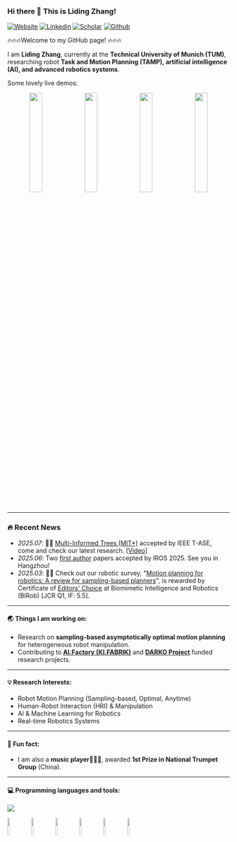 ### Hi there 👋  This is Liding Zhang!  

[![Website](https://img.shields.io/badge/Homepage-blue?style=social&logo=Google-Chrome&label=URL
)](https://www.ce.cit.tum.de/air/people/liding-zhang-msc/)
[![Linkedin](https://img.shields.io/badge/-LinkedIn-blue?style=flat&logo=Linkedin&logoColor=white)](https://www.linkedin.com/in/liding-zhang-388882228/)
[![Scholar](https://img.shields.io/badge/Google%20Scholar-4285F4?style=flat&logo=google-scholar&logoColor=white)](https://scholar.google.com/citations?user=AMFFKhkAAAAJ&hl=en)
[![Github](https://img.shields.io/badge/-GithubPage-000?style=flat&logo=Github&logoColor=white)](https://liding-zhang.github.io/)

🔥🔥🔥Welcome to my GitHub page!  🔥🔥🔥

I am **Liding Zhang**, currently at the **Technical University of Munich (TUM)**, researching robot **Task and Motion Planning (TAMP), artificial intelligence (AI), and advanced robotics systems**.  

Some lovely live demos:
<p align="center">
  <img src="https://github.com/Liding-Zhang/liding-zhang.github.io/blob/main/files/gif/central.gif" width="24%" />
  <img src="https://github.com/Liding-Zhang/liding-zhang.github.io/blob/main/files/gif/collective.gif" width="24%" />
  <img src="https://github.com/Liding-Zhang/liding-zhang.github.io/blob/main/files/gif/darko_cable.gif" width="24%" />
  <img src="https://github.com/Liding-Zhang/liding-zhang.github.io/blob/main/files/gif/llm_darko.gif" width="24%" />
</p>

---

### 🔥 Recent News
- *2025.07*: 🥰🥰 [Multi-Informed Trees (MIT*)](https://ieeexplore.ieee.org/abstract/document/11083625) accepted by IEEE T-ASE, come and check our latest research. [[Video](https://youtu.be/30RsBIdexTU)]
- *2025.06*: Two <u>first author</u> papers accepted by IROS 2025. See you in Hangzhou!
- *2025.03*: 🎉🎉 Check out our robotic survey, "[Motion planning for robotics: A review for sampling-based planners](https://www.sciencedirect.com/science/article/pii/S2667379724000652?via%3Dihub)", is rewarded by Certificate of [Editors' Choice](https://www.sciencedirect.com/journal/biomimetic-intelligence-and-robotics/about/editors-choice/the-top-three-selected-papers-in-the-issue-1-2025-are) at Biomimetic Intelligence and Robotics (BIRob) [JCR Q1, IF: 5.5].

---

#### 🌏 Things I am working on:
- Research on **sampling-based asymptotically optimal motion planning** for heterogeneous robot manipulation.  
- Contributing to **[AI.Factory (KI.FABRIK)](https://www.mec.ed.tum.de/lfe/forschung/projekte/kifabrik/)** and **[DARKO Project](https://darko-project.eu/)** funded research projects. 

---

#### 💡 Research Interests:
- Robot Motion Planning (Sampling-based, Optimal, Anytime)  
- Human-Robot Interaction (HRI) & Manipulation  
- AI & Machine Learning for Robotics  
- Real-time Robotics Systems  

---

#### 🎺 Fun fact:
- I am also a **music player**🎺🎸🎹, awarded **1st Prize in National Trumpet Group** (China).  

---

#### :computer: Programming languages and tools:
<p>
<!-- 	<img width="50%" align="right" src="https://github-readme-stats.vercel.app/api?username=liding-zhang&show_icons=true&hide_border=true" /> -->
<div align="left">
  <img src="https://github-readme-stats.vercel.app/api/top-langs/?username=Liding-Zhang&hide_title=true&hide_border=true&layout=compact&langs_count=8&text_color=2C3E50&icon_color=2C3E50&bg_color=00000&theme=graywhite" />
</div>

<!-- <span > <img src="https://img.shields.io/badge/-HTML5-E34F26?style=flat-square&logo=html5&logoColor=white" /> <img src="https://img.shields.io/badge/-CSS3-1572B6?style=flat-square&logo=css3" /> <img src="https://img.shields.io/badge/-JavaScript-oringe?style=flat-square&logo=javascript" /> </span> -->



<code><img width="10%" src="https://www.vectorlogo.zone/logos/python/python-ar21.svg"></code>
<code><img width="10%" src="https://www.vectorlogo.zone/logos/ros/ros-ar21.svg"></code>
<code><img width="10%" src="https://www.vectorlogo.zone/logos/docker/docker-ar21.svg"></code>
<code><img width="10%" src="https://www.vectorlogo.zone/logos/git-scm/git-scm-ar21.svg"></code>
<code><img width="10%" src="https://www.vectorlogo.zone/logos/linux/linux-ar21.svg"></code>
<code><img width="10%" src="https://www.vectorlogo.zone/logos/opencv/opencv-ar21.svg"></code>
</p>

